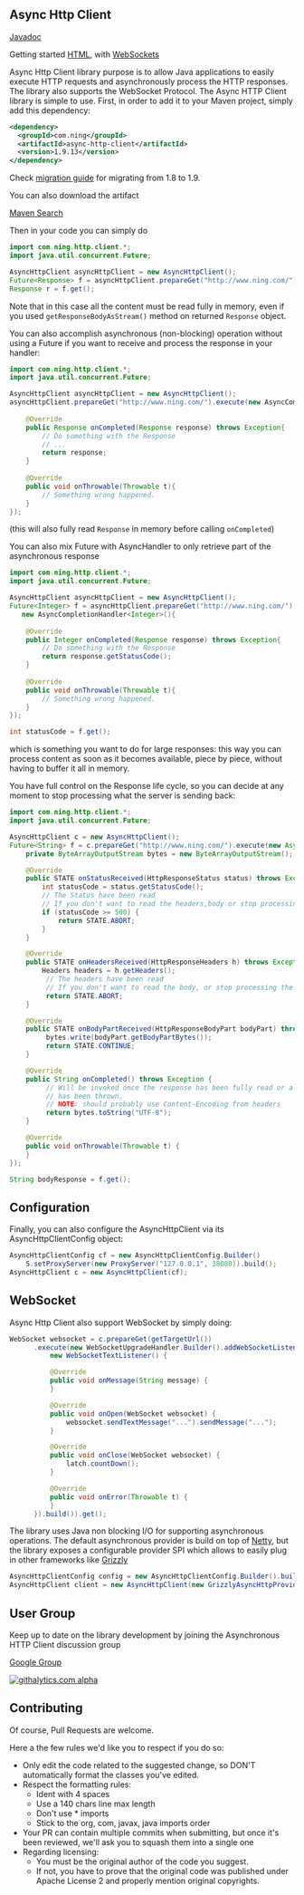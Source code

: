 Async Http Client
-----------------

[Javadoc](http://www.javadoc.io/doc/com.ning/async-http-client/)

Getting started [HTML](https://asynchttpclient.github.io/async-http-client/), 
                with [WebSockets](http://jfarcand.wordpress.com/2011/12/21/writing-websocket-clients-using-asynchttpclient/)

Async Http Client library purpose is to allow Java applications to easily execute HTTP requests and asynchronously process the HTTP responses. The library also supports the WebSocket Protocol. The Async HTTP Client library is simple to use. First, in order to add it to your Maven project, simply add this dependency:

```xml
<dependency>
  <groupId>com.ning</groupId>
  <artifactId>async-http-client</artifactId>
  <version>1.9.13</version>
</dependency>
```

Check [migration guide](MIGRATION.md) for migrating from 1.8 to 1.9.

You can also download the artifact

[Maven Search](http://search.maven.org)

Then in your code you can simply do

```java
import com.ning.http.client.*;
import java.util.concurrent.Future;

AsyncHttpClient asyncHttpClient = new AsyncHttpClient();
Future<Response> f = asyncHttpClient.prepareGet("http://www.ning.com/").execute();
Response r = f.get();
```

Note that in this case all the content must be read fully in memory, even if you used `getResponseBodyAsStream()` method on returned `Response` object.

You can also accomplish asynchronous (non-blocking) operation without using a Future if you want to receive and process the response in your handler:

```java
import com.ning.http.client.*;
import java.util.concurrent.Future;

AsyncHttpClient asyncHttpClient = new AsyncHttpClient();
asyncHttpClient.prepareGet("http://www.ning.com/").execute(new AsyncCompletionHandler<Response>(){
    
    @Override
    public Response onCompleted(Response response) throws Exception{
        // Do something with the Response
        // ...
        return response;
    }
    
    @Override
    public void onThrowable(Throwable t){
        // Something wrong happened.
    }
});
```

(this will also fully read `Response` in memory before calling `onCompleted`)

You can also mix Future with AsyncHandler to only retrieve part of the asynchronous response

```java
import com.ning.http.client.*;
import java.util.concurrent.Future;

AsyncHttpClient asyncHttpClient = new AsyncHttpClient();
Future<Integer> f = asyncHttpClient.prepareGet("http://www.ning.com/").execute(
   new AsyncCompletionHandler<Integer>(){
    
    @Override
    public Integer onCompleted(Response response) throws Exception{
        // Do something with the Response
        return response.getStatusCode();
    }
    
    @Override
    public void onThrowable(Throwable t){
        // Something wrong happened.
    }
});

int statusCode = f.get();
```

which is something you want to do for large responses: this way you can process content as soon as it becomes available, piece by piece, without having to buffer it all in memory.

 You have full control on the Response life cycle, so you can decide at any moment to stop processing what the server is sending back:

```java
import com.ning.http.client.*;
import java.util.concurrent.Future;

AsyncHttpClient c = new AsyncHttpClient();
Future<String> f = c.prepareGet("http://www.ning.com/").execute(new AsyncHandler<String>() {
    private ByteArrayOutputStream bytes = new ByteArrayOutputStream();

    @Override
    public STATE onStatusReceived(HttpResponseStatus status) throws Exception {
        int statusCode = status.getStatusCode();
        // The Status have been read
        // If you don't want to read the headers,body or stop processing the response
        if (statusCode >= 500) {
            return STATE.ABORT;
        }
    }

    @Override
    public STATE onHeadersReceived(HttpResponseHeaders h) throws Exception {
        Headers headers = h.getHeaders();
         // The headers have been read
         // If you don't want to read the body, or stop processing the response
         return STATE.ABORT;
    }

    @Override
    public STATE onBodyPartReceived(HttpResponseBodyPart bodyPart) throws Exception {
         bytes.write(bodyPart.getBodyPartBytes());
         return STATE.CONTINUE;
    }

    @Override
    public String onCompleted() throws Exception {
         // Will be invoked once the response has been fully read or a ResponseComplete exception
         // has been thrown.
         // NOTE: should probably use Content-Encoding from headers
         return bytes.toString("UTF-8");
    }

    @Override
    public void onThrowable(Throwable t) {
    }
});

String bodyResponse = f.get();
```

## Configuration

Finally, you can also configure the AsyncHttpClient via its AsyncHttpClientConfig object:

```java
AsyncHttpClientConfig cf = new AsyncHttpClientConfig.Builder()
    S.setProxyServer(new ProxyServer("127.0.0.1", 38080)).build();
AsyncHttpClient c = new AsyncHttpClient(cf);
```

## WebSocket

Async Http Client also support WebSocket by simply doing:

```java
WebSocket websocket = c.prepareGet(getTargetUrl())
      .execute(new WebSocketUpgradeHandler.Builder().addWebSocketListener(
          new WebSocketTextListener() {

          @Override
          public void onMessage(String message) {
          }

          @Override
          public void onOpen(WebSocket websocket) {
              websocket.sendTextMessage("...").sendMessage("...");
          }

          @Override
          public void onClose(WebSocket websocket) {
              latch.countDown();
          }

          @Override
          public void onError(Throwable t) {
          }
      }).build()).get();
```

The library uses Java non blocking I/O for supporting asynchronous operations. The default asynchronous provider is build on top of [Netty](http://www.jboss.org/netty), but the library exposes a configurable provider SPI which allows to easily plug in other frameworks like [Grizzly](http://grizzly.java.net)

```java
AsyncHttpClientConfig config = new AsyncHttpClientConfig.Builder().build();
AsyncHttpClient client = new AsyncHttpClient(new GrizzlyAsyncHttpProvider(config), config);
```

## User Group

Keep up to date on the library development by joining the Asynchronous HTTP Client discussion group

[Google Group](http://groups.google.com/group/asynchttpclient)

[![githalytics.com alpha](https://cruel-carlota.pagodabox.com/6433679063b2351599c6ca44a08246a2 "githalytics.com")](http://githalytics.com/AsyncHttpClient/async-http-client)

## Contributing

Of course, Pull Requests are welcome.

Here a the few rules we'd like you to respect if you do so:

* Only edit the code related to the suggested change, so DON'T automatically format the classes you've edited.
* Respect the formatting rules:
  * Ident with 4 spaces
  * Use a 140 chars line max length
  * Don't use * imports
  * Stick to the org, com, javax, java imports order
* Your PR can contain multiple commits when submitting, but once it's been reviewed, we'll ask you to squash them into a single one
* Regarding licensing:
  * You must be the original author of the code you suggest.
  * If not, you have to prove that the original code was published under Apache License 2 and properly mention original copyrights.
